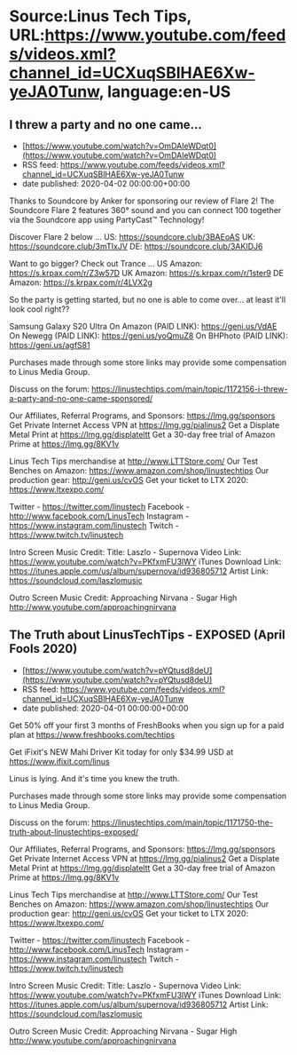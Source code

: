 # Source:Linus Tech Tips, URL:https://www.youtube.com/feeds/videos.xml?channel_id=UCXuqSBlHAE6Xw-yeJA0Tunw, language:en-US

## I threw a party and no one came...
 - [https://www.youtube.com/watch?v=OmDAIeWDqt0](https://www.youtube.com/watch?v=OmDAIeWDqt0)
 - RSS feed: https://www.youtube.com/feeds/videos.xml?channel_id=UCXuqSBlHAE6Xw-yeJA0Tunw
 - date published: 2020-04-02 00:00:00+00:00

Thanks to Soundcore by Anker for sponsoring our review of Flare 2! The Soundcore Flare 2 features 360° sound and you can connect 100 together via the Soundcore app using PartyCast™ Technology! 

Discover Flare 2 below ...
US: https://soundcore.club/3BAEoAS
UK: https://soundcore.club/3mTIxJV
DE: https://soundcore.club/3AKIDJ6

Want to go bigger? Check out Trance ...
US Amazon: https://s.krpax.com/r/Z3w57D 
UK Amazon: https://s.krpax.com/r/1ster9
DE Amazon: https://s.krpax.com/r/4LVX2g

So the party is getting started, but no one is able to come over... at least it'll look cool right??

Samsung Galaxy S20 Ultra
On Amazon (PAID LINK): https://geni.us/VdAE
On Newegg (PAID LINK): https://geni.us/yoQmuZ8
On BHPhoto (PAID LINK): https://geni.us/agfS81

Purchases made through some store links may provide some compensation to Linus Media Group.

Discuss on the forum: https://linustechtips.com/main/topic/1172156-i-threw-a-party-and-no-one-came-sponsored/

Our Affiliates, Referral Programs, and Sponsors: https://lmg.gg/sponsors
Get Private Internet Access VPN at https://lmg.gg/pialinus2
Get a Displate Metal Print at https://lmg.gg/displateltt
Get a 30-day free trial of Amazon Prime at https://lmg.gg/8KV1v

Linus Tech Tips merchandise at http://www.LTTStore.com/ 
Our Test Benches on Amazon: https://www.amazon.com/shop/linustechtips 
Our production gear: http://geni.us/cvOS
Get your ticket to LTX 2020: https://www.ltxexpo.com/

Twitter - https://twitter.com/linustech
Facebook - http://www.facebook.com/LinusTech
Instagram - https://www.instagram.com/linustech
Twitch - https://www.twitch.tv/linustech 

Intro Screen Music Credit:
Title: Laszlo - Supernova
Video Link: https://www.youtube.com/watch?v=PKfxmFU3lWY
iTunes Download Link: https://itunes.apple.com/us/album/supernova/id936805712
Artist Link: https://soundcloud.com/laszlomusic

Outro Screen Music Credit: Approaching Nirvana - Sugar High http://www.youtube.com/approachingnirvana

## The Truth about LinusTechTips - EXPOSED (April Fools 2020)
 - [https://www.youtube.com/watch?v=pYQtusd8deU](https://www.youtube.com/watch?v=pYQtusd8deU)
 - RSS feed: https://www.youtube.com/feeds/videos.xml?channel_id=UCXuqSBlHAE6Xw-yeJA0Tunw
 - date published: 2020-04-01 00:00:00+00:00

Get 50% off your first 3 months of FreshBooks when you sign up for a paid plan at https://www.freshbooks.com/techtips

Get iFixit's NEW Mahi Driver Kit today for only $34.99 USD at https://www.ifixit.com/linus

Linus is lying. And it's time you knew the truth.

Purchases made through some store links may provide some compensation to Linus Media Group.

Discuss on the forum: https://linustechtips.com/main/topic/1171750-the-truth-about-linustechtips-exposed/

Our Affiliates, Referral Programs, and Sponsors: https://lmg.gg/sponsors
Get Private Internet Access VPN at https://lmg.gg/pialinus2
Get a Displate Metal Print at https://lmg.gg/displateltt
Get a 30-day free trial of Amazon Prime at https://lmg.gg/8KV1v

Linus Tech Tips merchandise at http://www.LTTStore.com/ 
Our Test Benches on Amazon: https://www.amazon.com/shop/linustechtips 
Our production gear: http://geni.us/cvOS
Get your ticket to LTX 2020: https://www.ltxexpo.com/

Twitter - https://twitter.com/linustech
Facebook - http://www.facebook.com/LinusTech
Instagram - https://www.instagram.com/linustech
Twitch - https://www.twitch.tv/linustech 

Intro Screen Music Credit:
Title: Laszlo - Supernova
Video Link: https://www.youtube.com/watch?v=PKfxmFU3lWY
iTunes Download Link: https://itunes.apple.com/us/album/supernova/id936805712
Artist Link: https://soundcloud.com/laszlomusic

Outro Screen Music Credit: Approaching Nirvana - Sugar High http://www.youtube.com/approachingnirvana


